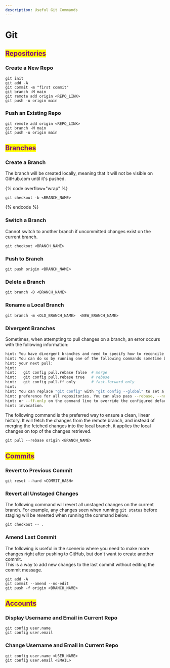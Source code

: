```yaml
---
description: Useful Git Commands
---
```


# Git

## <mark style="color:purple;">Repositories</mark>

### Create a New Repo

```markup
git init
git add -A
git commit -m "first commit"
git branch -M main
git remote add origin <REPO_LINK>
git push -u origin main
```

### Push an Existing Repo

```markup
git remote add origin <REPO_LINK>
git branch -M main
git push -u origin main
```

## <mark style="color:purple;">Branches</mark>

### Create a Branch

The branch will be created locally, meaning that  it will not be visible on GitHub.com until it's pushed.

{% code overflow="wrap" %}
```markup
git checkout -b <BRANCH_NAME>
```
{% endcode %}

### Switch a Branch

Cannot switch to another branch if uncommitted changes exist on the current branch.

```markup
git checkout <BRANCH_NAME>
```

### Push to Branch

```markup
git push origin <BRANCH_NAME>
```

### Delete a Branch

```markup
git branch -D <BRANCH_NAME>
```

### Rename a Local Branch

```markup
git branch -m <OLD_BRANCH_NAME>  <NEW_BRANCH_NAME>
```

### Divergent Branches

Sometimes, when attempting to pull changes on a branch, an error occurs with the following information:

```bash
hint: You have divergent branches and need to specify how to reconcile them.
hint: You can do so by running one of the following commands sometime before
hint: your next pull:
hint: 
hint:   git config pull.rebase false  # merge
hint:   git config pull.rebase true   # rebase
hint:   git config pull.ff only       # fast-forward only
hint: 
hint: You can replace "git config" with "git config --global" to set a default
hint: preference for all repositories. You can also pass --rebase, --no-rebase,
hint: or --ff-only on the command line to override the configured default per
hint: invocation.
```

The following command is the preferred way to ensure a clean, linear history. It will fetch the changes from the remote branch, and instead of merging the fetched changes into the local branch, it applies the local changes on top of the changes retrieved.

```markup
git pull --rebase origin <BRANCH_NAME>
```

## <mark style="color:purple;">Commits</mark>

### Revert to Previous Commit

```markup
git reset --hard <COMMIT_HASH>
```

### Revert all Unstaged Changes

The following command will revert all unstaged changes on the current branch. For example, any changes seen when running `git status` before staging will be reverted when running the command below.

```markup
git checkout -- .
```

### Amend Last Commit

The following is useful in the scenerio where you need to make more changes right after pushing to GitHub, but don't want to create another commit.\
This is a way to add new changes to the last commit without editing the commit message.

```markup
git add -A
git commit --amend --no-edit
git push -f origin <BRANCH_NAME>
```

## <mark style="color:purple;">Accounts</mark>

### Display Username and Email in Current Repo

```markup
git config user.name
git config user.email
```

### Change Username and Email in Current Repo

```markup
git config user.name <USER_NAME>
git config user.email <EMAIL>
```
